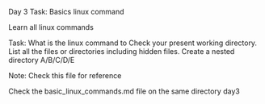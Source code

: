 Day 3 Task: Basics linux command

Learn all linux commands

Task: 
      What is the linux command to Check your present working directory.
      List all the files or directories including hidden files.
      Create a nested directory A/B/C/D/E

Note: Check this file for reference

Check the basic_linux_commands.md file on the same directory day3
